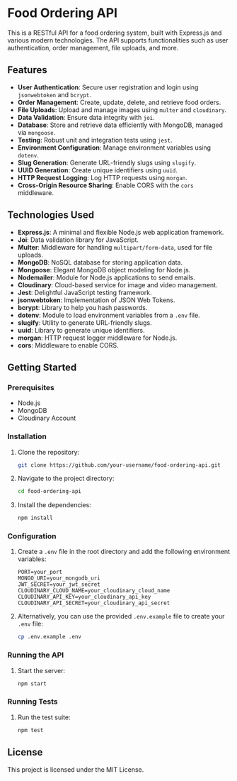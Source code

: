 # Food Ordering API

This is a RESTful API for a food ordering system, built with Express.js and various modern technologies. The API supports functionalities such as user authentication, order management, file uploads, and more.

## Features

- **User Authentication**: Secure user registration and login using `jsonwebtoken` and `bcrypt`.
- **Order Management**: Create, update, delete, and retrieve food orders.
- **File Uploads**: Upload and manage images using `multer` and `cloudinary`.
- **Data Validation**: Ensure data integrity with `joi`.
- **Database**: Store and retrieve data efficiently with MongoDB, managed via `mongoose`.
- **Testing**: Robust unit and integration tests using `jest`.
- **Environment Configuration**: Manage environment variables using `dotenv`.
- **Slug Generation**: Generate URL-friendly slugs using `slugify`.
- **UUID Generation**: Create unique identifiers using `uuid`.
- **HTTP Request Logging**: Log HTTP requests using `morgan`.
- **Cross-Origin Resource Sharing**: Enable CORS with the `cors` middleware.

## Technologies Used

- **Express.js**: A minimal and flexible Node.js web application framework.
- **Joi**: Data validation library for JavaScript.
- **Multer**: Middleware for handling `multipart/form-data`, used for file uploads.
- **MongoDB**: NoSQL database for storing application data.
- **Mongoose**: Elegant MongoDB object modeling for Node.js.
- **Nodemailer**: Module for Node.js applications to send emails.
- **Cloudinary**: Cloud-based service for image and video management.
- **Jest**: Delightful JavaScript testing framework.
- **jsonwebtoken**: Implementation of JSON Web Tokens.
- **bcrypt**: Library to help you hash passwords.
- **dotenv**: Module to load environment variables from a `.env` file.
- **slugify**: Utility to generate URL-friendly slugs.
- **uuid**: Library to generate unique identifiers.
- **morgan**: HTTP request logger middleware for Node.js.
- **cors**: Middleware to enable CORS.

## Getting Started

### Prerequisites

- Node.js
- MongoDB
- Cloudinary Account

### Installation

1. Clone the repository:
    ```sh
    git clone https://github.com/your-username/food-ordering-api.git
    ```
2. Navigate to the project directory:
    ```sh
    cd food-ordering-api
    ```
3. Install the dependencies:
    ```sh
    npm install
    ```

### Configuration

1. Create a `.env` file in the root directory and add the following environment variables:
    ```env
    PORT=your_port
    MONGO_URI=your_mongodb_uri
    JWT_SECRET=your_jwt_secret
    CLOUDINARY_CLOUD_NAME=your_cloudinary_cloud_name
    CLOUDINARY_API_KEY=your_cloudinary_api_key
    CLOUDINARY_API_SECRET=your_cloudinary_api_secret
    ```

2. Alternatively, you can use the provided `.env.example` file to create your `.env` file:
    ```sh
    cp .env.example .env
    ```

### Running the API

1. Start the server:
    ```sh
    npm start
    ```

### Running Tests

1. Run the test suite:
    ```sh
    npm test
    ```

## License

This project is licensed under the MIT License.
